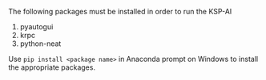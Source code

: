 The following packages must be installed in order to run the KSP-AI

1. pyautogui
2. krpc
3. python-neat

Use ```pip install <package name>``` in Anaconda prompt on Windows to install the appropriate packages. 
